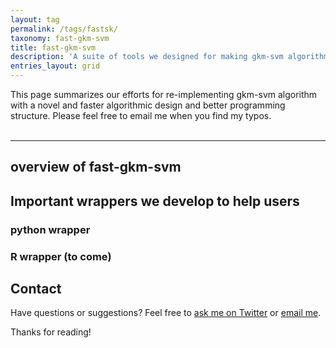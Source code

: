 ```yaml
---
layout: tag
permalink: /tags/fastsk/
taxonomy: fast-gkm-svm
title: fast-gkm-svm
description: 'A suite of tools we designed for making gkm-svm algorithm faster which achieving the same prediction as gkm-svm-latest. ' 
entries_layout: grid
---
```



<div>
    This page summarizes our efforts for re-implementing gkm-svm algorithm with a novel and faster algorithmic design and better programming structure. Please feel free to email me when you find my typos. 
</div>
<br>
<hr>


## overview of fast-gkm-svm


## Important wrappers we develop to help users 

### python wrapper 

### R wrapper (to come)


## Contact
Have questions or suggestions? Feel free to [ask me on Twitter](https://twitter.com/Qdatalab) or [email me](http://www.cs.virginia.edu/yanjun/).

Thanks for reading!
